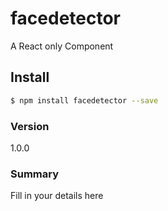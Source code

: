 # facedetector
A React only Component

## Install

```sh
$ npm install facedetector --save
```

### Version
1.0.0

### Summary
Fill in your details here


